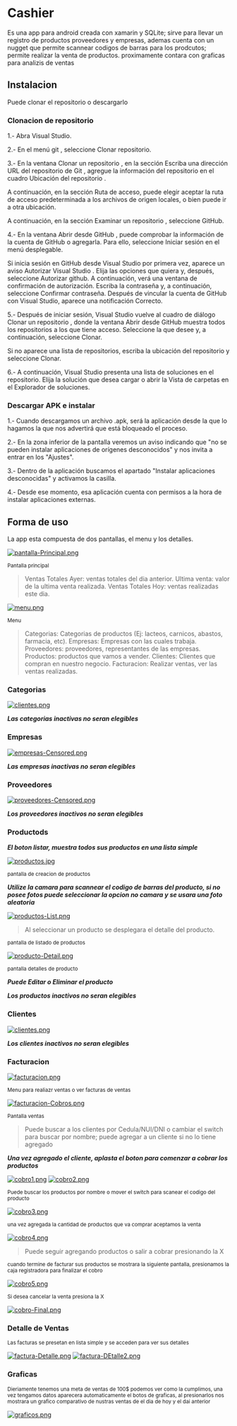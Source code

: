 # Cashier
Es una app para android creada con xamarin y SQLite; sirve para llevar un registro de productos proveedores y empresas, ademas cuenta con un nugget que permite scannear codigos de barras para los prodcutos; permite realizar la venta de productos. proximamente contara con graficas para analizis de ventas

## Instalacion ##
Puede clonar el repositorio o descargarlo
### Clonacion de repositorio ### 

1.- Abra Visual Studio.

2.- En el menú git , seleccione Clonar repositorio.

3.- En la ventana Clonar un repositorio , en la sección Escriba una dirección URL del repositorio de Git , agregue la información del repositorio en el cuadro Ubicación del repositorio .

A continuación, en la sección Ruta de acceso, puede elegir aceptar la ruta de acceso predeterminada a los archivos de origen locales, o bien puede ir a otra ubicación.

A continuación, en la sección Examinar un repositorio , seleccione GitHub.

4.- En la ventana Abrir desde GitHub , puede comprobar la información de la cuenta de GitHub o agregarla. Para ello, seleccione Iniciar sesión en el menú desplegable.

Si inicia sesión en GitHub desde Visual Studio por primera vez, aparece un aviso Autorizar Visual Studio . Elija las opciones que quiera y, después, seleccione Autorizar github.
A continuación, verá una ventana de confirmación de autorización. Escriba la contraseña y, a continuación, seleccione Confirmar contraseña.
Después de vincular la cuenta de GitHub con Visual Studio, aparece una notificación Correcto.

5.- Después de iniciar sesión, Visual Studio vuelve al cuadro de diálogo Clonar un repositorio , donde la ventana Abrir desde GitHub muestra todos los repositorios a los que tiene acceso. Seleccione la que desee y, a continuación, seleccione Clonar.

Si no aparece una lista de repositorios, escriba la ubicación del repositorio y seleccione Clonar.

6.- A continuación, Visual Studio presenta una lista de soluciones en el repositorio. Elija la solución que desea cargar o abrir la Vista de carpetas en el Explorador de soluciones.

### Descargar APK e instalar ###

1.- Cuando descargamos un archivo .apk, será la aplicación desde la que lo hagamos la que nos advertirá que está bloqueado el proceso.

2.- En la zona inferior de la pantalla veremos un aviso indicando que "no se pueden instalar aplicaciones de orígenes desconocidos" y nos invita a entrar en los "Ajustes".

3.- Dentro de la aplicación buscamos el apartado "Instalar aplicaciones desconocidas" y activamos la casilla.

4.- Desde ese momento, esa aplicación cuenta con permisos a la hora de instalar aplicaciones externas.

## Forma de uso ##

La app esta compuesta de dos pantallas, el menu y los detalles.

[![pantalla-Principal.png](https://i.postimg.cc/LXTrSSYz/pantalla-Principal.png)](https://postimg.cc/5YXP5Zm0)

<sup> Pantalla principal </sup>

> Ventas Totales Ayer: ventas totales del dia anterior.
> Ultima venta: valor de la ultima venta realizada.
> Ventas Totales Hoy: ventas realizadas este dia.

[![menu.png](https://i.postimg.cc/SQ5Jbb60/menu.png)](https://postimg.cc/JtN1jgYK)

<sup> Menu </sup>

> Categorias: Categorias de productos (Ej: lacteos, carnicos, abastos, farmacia, etc).
> Empresas: Empresas con las cuales trabaja.
> Proveedores: proveedores, representantes de las empresas.
> Productos: productos que vamos a vender.
> Clientes: Clientes que compran en nuestro negocio.
> Facturacion: Realizar ventas, ver las ventas realizadas.

### Categorias ###
[![clientes.png](https://i.postimg.cc/yxWjgCx4/clientes.png)](https://postimg.cc/n9bBg5q0)

***Las categorias inactivas no seran elegibles***

### Empresas ###
[![empresas-Censored.png](https://i.postimg.cc/HLBPV2zM/empresas-Censored.png)](https://postimg.cc/v1xvK5p8)

***Las empresas inactivas no seran elegibles***

### Proveedores ###
[![proveedores-Censored.png](https://i.postimg.cc/85gBkrQv/proveedores-Censored.png)](https://postimg.cc/p9knqrdV)

***Los proveedores inactivos no seran elegibles***

### Productods ###
***El boton listar, muestra todos sus productos en una lista simple***

[![productos.jpg](https://i.postimg.cc/3xC3fsrH/productos.jpg)](https://postimg.cc/gxj9nB6M)

<sub> pantalla de creacion de productos </sub>

***Utilize la camara para scannear el codigo de barras del producto,
si no posee fotos puede seleccionar la opcion no camara y se usara una foto aleatoria*** 

[![productos-List.png](https://i.postimg.cc/G2PNbCNc/productos-List.png)](https://postimg.cc/S2sVGwk5)

> Al seleccionar un producto se desplegara el detalle del producto.

<sub> pantalla de listado de productos </sub>

[![producto-Detail.png](https://i.postimg.cc/vHnnTZhL/producto-Detail.png)](https://postimg.cc/9rW0NVvr)

<sub> pantalla detalles de producto </sub>

***Puede Editar o Eliminar el producto*** 

***Los productos inactivos no seran elegibles***

### Clientes ###
[![clientes.png](https://i.postimg.cc/y8QZxQtc/clientes.png)](https://postimg.cc/ZWNRDcT5)

***Los clientes inactivos no seran elegibles***

### Facturacion ###
[![facturacion.png](https://i.postimg.cc/28jyWd4w/facturacion.png)](https://postimg.cc/Z0gJtdsB)

<sub> Menu para realiazr ventas o ver facturas de ventas </sub>

[![facturacion-Cobros.png](https://i.postimg.cc/KY7hQwbg/facturacion-Cobros.png)](https://postimg.cc/d70fVWLq)

<sub> Pantalla ventas </sub>

> Puede buscar a los clientes por Cedula/NUI/DNI o cambiar el switch para buscar por nombre; puede agregar a un cliente si no lo tiene agregado

***Una vez agregado el cliente, aplasta el boton para comenzar a cobrar los productos***

[![cobro1.png](https://i.postimg.cc/rF6XXqpt/cobro1.png)](https://postimg.cc/Wt7f0Lg2)
[![cobro2.png](https://i.postimg.cc/y8MS0g68/cobro2.png)](https://postimg.cc/5Xm0VtFh)

<sub> Puede buscar los productos por nombre o mover el switch para scanear el codigo del producto </sub>

[![cobro3.png](https://i.postimg.cc/MpvFv4X8/cobro3.png)](https://postimg.cc/pmMZSsD0)

<sub> una vez agregada la cantidad de productos que va comprar aceptamos la venta </sub>

[![cobro4.png](https://i.postimg.cc/Fs2jVnDv/cobro4.png)](https://postimg.cc/rKN08jBZ)

> Puede seguir agregando productos o salir a cobrar presionando la X

<sub> cuando termine de facturar sus productos se mostrara la siguiente pantalla, presionamos la caja registradora para finalizar el cobro </sub>

[![cobro5.png](https://i.postimg.cc/s227jd2p/cobro5.png)](https://postimg.cc/gxfns78J)

<sub> Si desea cancelar la venta presiona la X </sub>

[![cobro-Final.png](https://i.postimg.cc/BbndNvZj/cobro-Final.png)](https://postimg.cc/MMgPpqQw)

### Detalle de Ventas ###
<sub> Las facturas se presetan en lista simple y se acceden para ver sus detalles </sub>

[![factura-Detalle.png](https://i.postimg.cc/fWPH1CB2/factura-Detalle.png)](https://postimg.cc/JtbckNwZ)
[![factura-DEtalle2.png](https://i.postimg.cc/hP95xx12/factura-DEtalle2.png)](https://postimg.cc/7fZ9r5cz)

### Graficas ###
<sub> Dieriamente tenemos una meta de ventas de 100$ podemos ver como la cumplimos, una vez tengamos datos aparecera automaticamente el botos de graficas, al presionarlos nos mostrara un grafico comparativo de nustras ventas de el dia de hoy y el dai anterior </sub>

[![graficos.png](https://i.postimg.cc/BZwqyrrr/graficos.png)](https://postimg.cc/LhLKgb6D)
